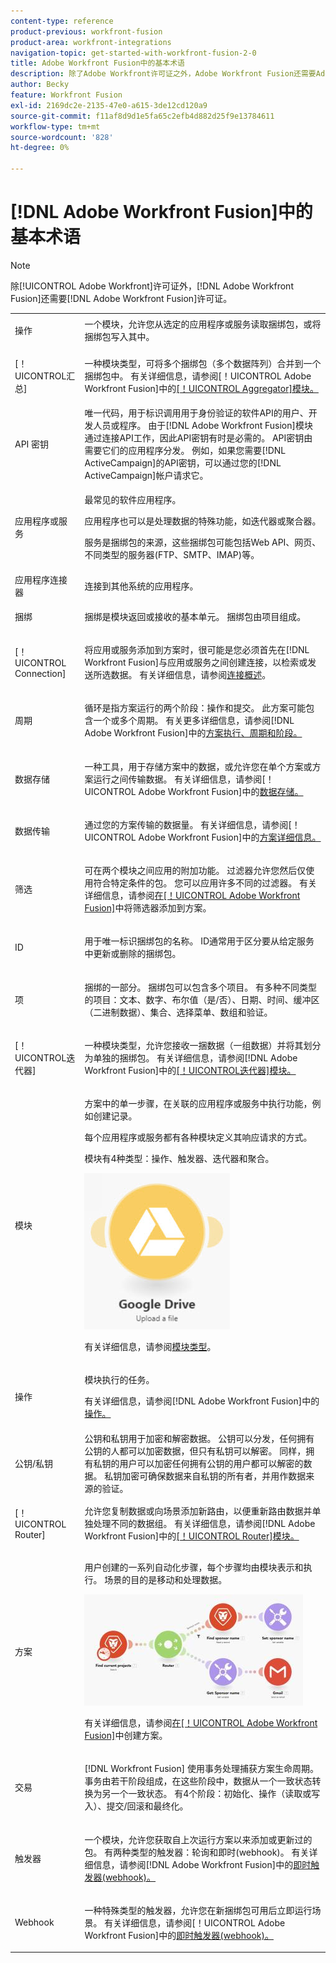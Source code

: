 ```yaml
---
content-type: reference
product-previous: workfront-fusion
product-area: workfront-integrations
navigation-topic: get-started-with-workfront-fusion-2-0
title: Adobe Workfront Fusion中的基本术语
description: 除了Adobe Workfront许可证之外，Adobe Workfront Fusion还需要Adobe Workfront Fusion许可证。
author: Becky
feature: Workfront Fusion
exl-id: 2169dc2e-2135-47e0-a615-3de12cd120a9
source-git-commit: f11af8d9d1e5fa65c2efb4d882d25f9e13784611
workflow-type: tm+mt
source-wordcount: '828'
ht-degree: 0%

---
```


# [!DNL Adobe Workfront Fusion]中的基本术语

>[!NOTE]
>
>除[!UICONTROL Adobe Workfront]许可证外，[!DNL Adobe Workfront Fusion]还需要[!DNL Adobe Workfront Fusion]许可证。


<table style="table-layout:auto">
 <col> 
 <col> 
 <tbody> 
  <tr> 
   <td role="rowheader"> <p>操作</p> </td> 
   <td>一个模块，允许您从选定的应用程序或服务读取捆绑包，或将捆绑包写入其中。</td> 
  </tr> 
  <tr> 
   <td role="rowheader"> <p>[！UICONTROL汇总]</p> </td> 
   <td> <p>一种模块类型，可将多个捆绑包（多个数据阵列）合并到一个捆绑包中。 有关详细信息，请参阅[！UICONTROL Adobe Workfront Fusion]</a>中的<a href="../../workfront-fusion/modules/aggregator-module.md" class="MCXref xref">[！UICONTROL Aggregator]模块。</p> </td> 
  </tr> 
  <tr> 
   <td role="rowheader">API 密钥</td> 
   <td>唯一代码，用于标识调用用于身份验证的软件API的用户、开发人员或程序。 由于[!DNL Adobe Workfront Fusion]模块通过连接API工作，因此API密钥有时是必需的。 API密钥由需要它们的应用程序分发。 例如，如果您需要[!DNL ActiveCampaign]的API密钥，可以通过您的[!DNL ActiveCampaign]帐户请求它。</td> 
  </tr> 
  <tr> 
   <td role="rowheader">应用程序或服务</td> 
   <td> <p>最常见的软件应用程序。</p> <p>应用程序也可以是处理数据的特殊功能，如迭代器或聚合器。 </p> <p>服务是捆绑包的来源，这些捆绑包可能包括Web API、网页、不同类型的服务器(FTP、SMTP、IMAP)等。 </p>  </td> 
  </tr> 
  <tr> 
   <td role="rowheader">应用程序连接器</td> 
   <td>连接到其他系统的应用程序。</td> 
  </tr> 
  <tr> 
   <td role="rowheader"> <p>捆绑</p> </td> 
   <td> <p>捆绑是模块返回或接收的基本单元。 捆绑包由项目组成。</p> </td> 
  </tr> 
  <tr> 
   <td role="rowheader"> <p>[！UICONTROL Connection]</p> </td> 
   <td> <p>将应用或服务添加到方案时，很可能是您必须首先在[!DNL Workfront Fusion]与应用或服务之间创建连接，以检索或发送所选数据。 有关详细信息，请参阅<a href="../../workfront-fusion/connections/about-connecting-wf-fusion-to-app-or-service.md" class="MCXref xref">连接概述</a>。</p> </td> 
  </tr> 
  <tr> 
   <td role="rowheader"> <p>周期</p> </td> 
   <td> <p>循环是指方案运行的两个阶段：操作和提交。 此方案可能包含一个或多个周期。 有关更多详细信息，请参阅[!DNL Adobe Workfront Fusion]</a>中的<a href="../../workfront-fusion/scenarios/scenario-execution-cycles-phases.md" class="MCXref xref">方案执行、周期和阶段。</p> </td> 
  </tr> 
  <tr> 
   <td role="rowheader"> <p>数据存储</p> </td> 
   <td> <p>一种工具，用于存储方案中的数据，或允许您在单个方案或方案运行之间传输数据。 有关详细信息，请参阅[！UICONTROL Adobe Workfront Fusion]</a>中的<a href="../../workfront-fusion/modules/data-stores.md" class="MCXref xref">数据存储。</p> </td> 
  </tr> 
  <tr> 
   <td role="rowheader"> <p>数据传输</p> </td> 
   <td> <p>通过您的方案传输的数据量。 有关详细信息，请参阅[！UICONTROL Adobe Workfront Fusion]</a>中的<a href="../../workfront-fusion/scenarios/scenario-detail.md" class="MCXref xref">方案详细信息。</p> </td> 
  </tr> 
  <tr> 
   <td role="rowheader"> <p>筛选</p> </td> 
   <td> <p>可在两个模块之间应用的附加功能。 过滤器允许您然后仅使用符合特定条件的包。 您可以应用许多不同的过滤器。 有关详细信息，请参阅<a href="../../workfront-fusion/scenarios/add-a-filter-to-a-scenario.md" class="MCXref xref">在[！UICONTROL Adobe Workfront Fusion]</a>中将筛选器添加到方案。</p> </td> 
  </tr> 
  <tr> 
   <td role="rowheader"> <p>ID</p> </td> 
   <td> <p>用于唯一标识捆绑包的名称。 ID通常用于区分要从给定服务中更新或删除的捆绑包。</p> </td> 
  </tr> 
  <tr> 
   <td role="rowheader"> <p>项</p> </td> 
   <td> <p>捆绑的一部分。 捆绑包可以包含多个项目。 有多种不同类型的项目：文本、数字、布尔值（是/否）、日期、时间、缓冲区（二进制数据）、集合、选择菜单、数组和验证。</p> </td> 
  </tr> 
  <tr> 
   <td role="rowheader"> <p>[！UICONTROL迭代器]</p> </td> 
   <td> <p>一种模块类型，允许您接收一捆数据（一组数据）并将其划分为单独的捆绑包。 有关详细信息，请参阅[!DNL Adobe Workfront Fusion]</a>中的<a href="../../workfront-fusion/modules/iterator-module.md" class="MCXref xref">[！UICONTROL迭代器]模块。</p> </td> 
  </tr> 
  <tr> 
   <td role="rowheader"> <p>模块</p> </td> 
   <td> <p>方案中的单一步骤，在关联的应用程序或服务中执行功能，例如创建记录。</p> <p>每个应用程序或服务都有各种模块定义其响应请求的方式。</p> <p>模块有4种类型：操作、触发器、迭代器和聚合。</p> <p> <img src="assets/module.jpg"> </p> <p>有关详细信息，请参阅<a href="../../workfront-fusion/modules/module-types.md" class="MCXref xref">模块类型</a>。</p> </td> 
  </tr> 
  <tr> 
   <td role="rowheader"> <p>操作</p> </td> 
   <td> <p>模块执行的任务。</p><p>有关详细信息，请参阅[!DNL Adobe Workfront Fusion]</a>中的<a href="../../workfront-fusion/get-started/operations-in-workfront-fusion.md" class="MCXref xref">操作。</p>
  </tr> 
  <tr> 
   <td role="rowheader">公钥/私钥</td> 
   <td>公钥和私钥用于加密和解密数据。 公钥可以分发，任何拥有公钥的人都可以加密数据，但只有私钥可以解密。 同样，拥有私钥的用户可以加密任何拥有公钥的用户都可以解密的数据。 私钥加密可确保数据来自私钥的所有者，并用作数据来源的验证。</td> 
  </tr> 
  <tr> 
   <td role="rowheader"> <p>[！UICONTROL Router]</p> </td> 
   <td>允许您复制数据或向场景添加新路由，以便重新路由数据并单独处理不同的数据组。 有关详细信息，请参阅[!DNL Adobe Workfront Fusion]</a>中的<a href="../../workfront-fusion/modules/router-module.md" class="MCXref xref">[！UICONTROL Router]模块。</td> 
  </tr> 
  <tr> 
   <td role="rowheader"> <p>方案</p> </td> 
   <td> <p>用户创建的一系列自动化步骤，每个步骤均由模块表示和执行。 场景的目的是移动和处理数据。</p> <p> <img src="assets/scenario-350x178.jpg" style="width: 350;height: 178;"> </p> <p> 有关详细信息，请参阅<a href="../../workfront-fusion/scenarios/create-a-scenario.md" class="MCXref xref">在[！UICONTROL Adobe Workfront Fusion]</a>中创建方案。</p> </td> 
  </tr> 
  <tr> 
   <td role="rowheader"> <p>交易</p> </td> 
   <td> <p>[!DNL Workfront Fusion] 使用事务处理捕获方案生命周期。 事务由若干阶段组成，在这些阶段中，数据从一个一致状态转换为另一个一致状态。 有4个阶段：初始化、操作（读取或写入）、提交/回滚和最终化。</p> </td> 
  </tr> 
  <tr> 
   <td role="rowheader"> <p>触发器</p> </td> 
   <td> <p>一个模块，允许您获取自上次运行方案以来添加或更新过的包。 有两种类型的触发器：轮询和即时(webhook)。 有关详细信息，请参阅[!DNL Adobe Workfront Fusion]</a>中的<a href="../../workfront-fusion/webhooks/instant-triggers-webhooks.md" class="MCXref xref">即时触发器(webhook)。</p> </td> 
  </tr> 
  <tr> 
   <td role="rowheader"> <p>Webhook</p> </td> 
   <td> <p>一种特殊类型的触发器，允许您在新捆绑包可用后立即运行场景。 有关详细信息，请参阅[！UICONTROL Adobe Workfront Fusion]</a>中的<a href="../../workfront-fusion/webhooks/instant-triggers-webhooks.md" class="MCXref xref">即时触发器(webhook)。</p> </td> 
  </tr> 
 </tbody> 
</table>
